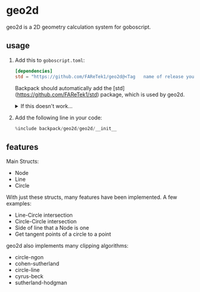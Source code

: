 # geo2d
geo2d is a 2D geometry calculation system for goboscript. 

## usage
1. Add this to `goboscript.toml`:
    ```toml
    [dependencies]
    std = "https://github.com/FAReTek1/geo2d@<Tag   name of release you want to use>"
    ```
    Backpack should automatically add the [std] (https://github.com/FAReTek1/std) package, which is used by geo2d.

    <details>
    <summary>If this doesn't work...</summary>
    If it doesn't work (which is happening to me right now, copy the dependencies from the  `goboscript.toml` file that can be found in  the corresponding geo2d release):

    ```toml
    [dependencies]
    geo2d = "https://github.com/FAReTek1/geo2d@v0.  0.1"
    std = "https://github.com/FAReTek1/std@v0.0.    5b2"
    ```
    </details>

2. Add the following line in your code:
    ```rs
    %include backpack/geo2d/geo2d/__init__
    ```

## features

Main Structs:
- Node
- Line
- Circle

With just these structs, many features have been implemented. A few examples:
- Line-Circle intersection
- Circle-Circle intersection
- Side of line that a Node is one
- Get tangent points of a circle to a point

geo2d also implements many clipping algorithms:
- circle-ngon
- cohen-sutherland
- circle-line
- cyrus-beck
- sutherland-hodgman

